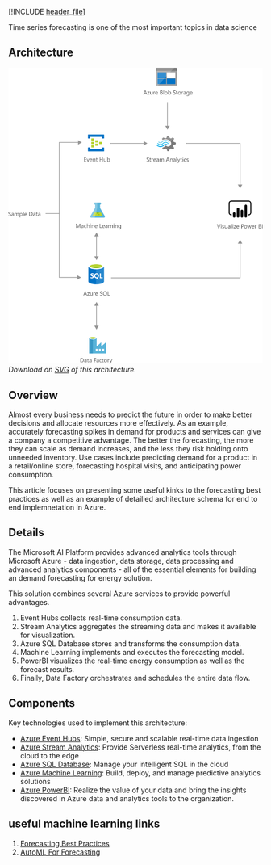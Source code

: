 


[!INCLUDE [header_file](../../../includes/sol-idea-header.md)]

Time series forecasting is one of the most important topics in data science

## Architecture

![Architecture diagram](../media/demand-forecasting.png)
*Download an [SVG](../media/demand-forecasting.svg) of this architecture.*

## Overview

Almost every business needs to predict the future in order to make better decisions and allocate resources more effectively. As an example, accurately forecasting spikes in demand for products and services can give a company a competitive advantage. The better the forecasting, the more they can scale as demand increases, and the less they risk holding onto unneeded inventory. Use cases include predicting demand for a product in a retail/online store, forecasting hospital visits, and anticipating power consumption.

This article focuses on presenting some useful kinks to the forecasting best practices as well as an example of detailled architecture schema for end to end implemnetation in Azure.

## Details

The Microsoft AI Platform provides advanced analytics tools through Microsoft Azure - data ingestion, data storage, data processing and advanced analytics components - all of the essential elements for building an demand forecasting for energy solution.

This solution combines several Azure services to provide powerful advantages. 
  1. Event Hubs collects real-time consumption data. 
  2. Stream Analytics aggregates the streaming data and makes it available for visualization. 
  3. Azure SQL Database stores and transforms the consumption data. 
  4. Machine Learning implements and executes the forecasting model. 
  5. PowerBI visualizes the real-time energy consumption as well as the forecast results. 
  6. Finally, Data Factory orchestrates and schedules the entire data flow.

## Components

Key technologies used to implement this architecture:
* [Azure Event Hubs](https://azure.microsoft.com/en-gb/services/event-hubs/): Simple, secure and scalable real-time data ingestion
* [Azure Stream Analytics](https://azure.microsoft.com/en-us/services/stream-analytics/): Provide Serverless real-time analytics, from the cloud to the edge
* [Azure SQL Database](https://azure.microsoft.com/en-us/services/sql-database/): Manage your intelligent SQL in the cloud
* [Azure Machine Learning](https://azure.microsoft.com/services/machine-learning): Build, deploy, and manage predictive analytics solutions
* [Azure PowerBI](https://azure.microsoft.com/en-us/services/developer-tools/power-bi/): Realize the value of your data and bring the insights discovered in Azure data and analytics tools to the organization.

## useful machine learning links

  1. [Forecasting Best Practices](https://github.com/microsoft/forecasting)
  2. [AutoML For Forecasting](https://github.com/Azure/MachineLearningNotebooks/tree/master/how-to-use-azureml/automated-machine-learning)
